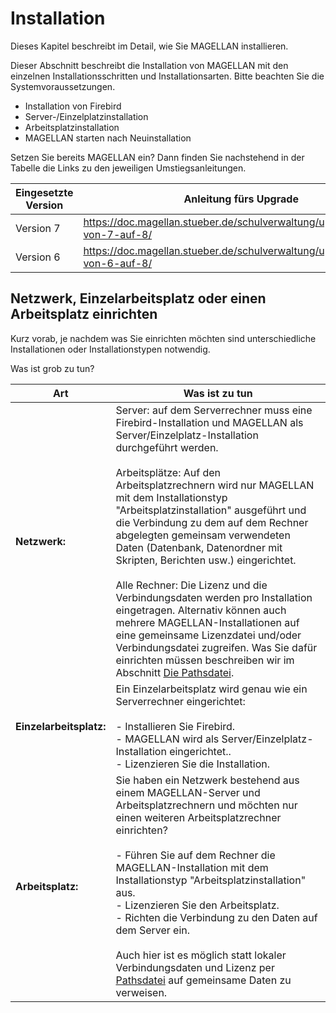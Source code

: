 # Installation

Dieses Kapitel beschreibt im Detail, wie Sie MAGELLAN installieren.

Dieser Abschnitt beschreibt die Installation von MAGELLAN mit den einzelnen Installationsschritten und Installationsarten. Bitte beachten Sie die Systemvoraussetzungen.

* Installation von Firebird
* Server-/Einzelplatzinstallation
* Arbeitsplatzinstallation
* MAGELLAN starten nach Neuinstallation

Setzen Sie bereits MAGELLAN ein? Dann finden Sie nachstehend in der Tabelle die Links zu den jeweiligen Umstiegsanleitungen.

Eingesetzte Version|Anleitung fürs Upgrade
--|--
Version 7|https://doc.magellan.stueber.de/schulverwaltung/update/umstieg-von-7-auf-8/
Version 6|https://doc.magellan.stueber.de/schulverwaltung/update/umstieg-von-6-auf-8/

## Netzwerk, Einzelarbeitsplatz oder einen Arbeitsplatz einrichten

Kurz vorab, je nachdem was Sie einrichten möchten sind unterschiedliche Installationen oder Installationstypen notwendig.

Was ist grob zu tun?

| Art                     | Was ist zu tun                           |
|-------------------------|------------------------------------------|
| **Netzwerk:**           | Server: auf dem Serverrechner muss eine Firebird-Installation und MAGELLAN als Server/Einzelplatz-Installation durchgeführt werden. <br/><br/>Arbeitsplätze: Auf den Arbeitsplatzrechnern wird nur MAGELLAN mit dem Installationstyp "Arbeitsplatzinstallation" ausgeführt und die Verbindung zu dem auf dem Rechner abgelegten gemeinsam verwendeten Daten (Datenbank, Datenordner mit Skripten, Berichten usw.) eingerichtet. <br/><br/>Alle Rechner: Die Lizenz und die Verbindungsdaten werden pro Installation eingetragen. Alternativ können auch mehrere MAGELLAN-Installationen auf eine gemeinsame Lizenzdatei  und/oder Verbindungsdatei zugreifen. Was Sie dafür einrichten müssen beschreiben wir im Abschnitt [Die Pathsdatei](https://doc.magellan.stueber.de/schulverwaltung/installation/die-pathsdatei/). |
| **Einzelarbeitsplatz:** | Ein Einzelarbeitsplatz wird genau wie ein Serverrechner eingerichtet:<br/><br/> - Installieren Sie Firebird.<br/> - MAGELLAN wird als Server/Einzelplatz-Installation eingerichtet.. <br/> - Lizenzieren Sie die Installation. |
| **Arbeitsplatz:**       | Sie haben ein Netzwerk bestehend aus einem MAGELLAN-Server und Arbeitsplatzrechnern und möchten nur einen weiteren Arbeitsplatzrechner einrichten? <br/><br/> - Führen Sie auf dem Rechner die MAGELLAN-Installation mit dem Installationstyp "Arbeitsplatzinstallation" aus. <br/> -  Lizenzieren Sie den Arbeitsplatz. <br/> - Richten die Verbindung zu den Daten auf dem Server ein. <br/><br/>Auch hier ist es möglich statt lokaler Verbindungsdaten und Lizenz per [Pathsdatei](https://doc.magellan.stueber.de/schulverwaltung/installation/die-pathsdatei/) auf gemeinsame Daten zu verweisen. |
